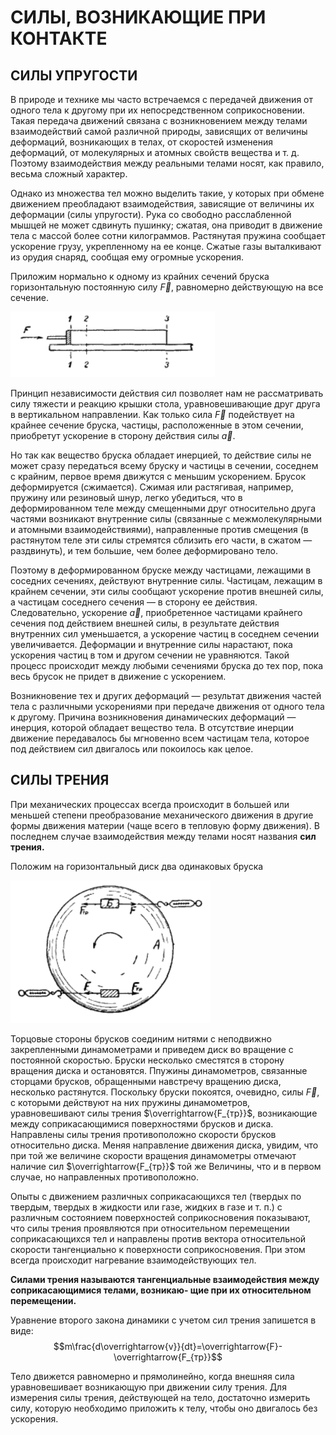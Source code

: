 # СИЛЫ, ВОЗНИКАЮЩИЕ ПРИ КОНТАКТЕ
## __СИЛЫ УПРУГОСТИ__
В природе и технике мы часто встречаемся с передачей движения от одного тела к другому при их непосредственном соприкосновении. Такая передача движений связана с возникновением между телами взаимодействий самой различной природы, зависящих от величины деформаций, возникающих в телах, от скоростей изменения деформаций, от молекулярных и атомных свойств вещества и т. д. Поэтому взаимодействия между реальными телами носят, как правило, весьма сложный характер.

Однако из множества тел можно выделить такие, у которых при обмене движением преобладают взаимодействия, зависящие от величины их деформации (силы упругости). Рука со свободно расслабленной мышцей не может сдвинуть пушинку; сжатая, она приводит в движение тела с массой более сотни килограммов. Растянутая пружина сообщает ускорение грузу, укрепленному на ее конце. Сжатые газы выталкивают из орудия снаряд, сообщая ему огромные ускорения. 

Приложим нормально к одному из крайних сечений бруска горизонтальную постоянную силу $\overrightarrow{F}$, равномерно действующую на все сечение.

![](https://github.com/Milanistov/DZhome/blob/main/04.%20Forces%20arising%20from%20contact%20(A)/images/изображение_2024-03-23_175312146.png)

Принцип независимости действия сил позволяет нам не рассматривать силу тяжести и реакцию крышки стола, уравновешивающие друг друга в вертикальном направлении. Как только сила $\overrightarrow{F}$ подействует на крайнее сечение бруска, частицы, расположенные в этом сечении, приобретут ускорение в сторону действия силы $\overrightarrow{a}$.

Но так как вещество бруска обладает инерцией, то действие силы не может сразу передаться всему бруску и частицы в сечении, соседнем с крайним, первое время движутся с меньшим ускорением. Брусок деформируется (сжимается). Сжимая или растягивая, например, пружину или резиновый шнур, легко убедиться, что в деформированном теле между смещенными друг относительно друга частями возникают внутренние силы (связанные с межмолекулярными и атомными взаимодействиями), направленные против смещения (в растянутом теле эти силы стремятся сблизить его части, в сжатом — раздвинуть), и тем большие, чем более деформировано тело. 

Поэтому в деформированном бруске между частицами, лежащими в соседних сечениях, действуют внутренние силы. Частицам, лежащим в крайнем сечении, эти силы сообщают ускорение против внешней силы, а частицам соседнего сечения — в сторону ее действия. Следовательно, ускорение $\overrightarrow{a}$, приобретенное частицами крайнего сечения под действием внешней силы, в результате действия внутренних сил уменьшается, а ускорение частиц в соседнем сечении увеличивается. Деформации и внутренние силы нарастают, пока ускорения частиц в том и другом сечении не уравняются. Такой процесс происходит между любыми сечениями бруска до тех пор, пока весь брусок не придет в движение с ускорением.

Возникновение тех и других деформаций — результат движения частей тела с различными ускорениями при передаче движения от одного тела к другому. Причина возникновения динамических деформаций — инерция, которой обладает вещество тела. В отсутствие инерции движение передавалось бы мгновенно всем частицам тела, которое под действием сил двигалось или покоилось как целое. 

## __СИЛЫ ТРЕНИЯ__
При механических процессах всегда происходит в большей или меньшей степени преобразование механического движения в другие формы движения материи (чаще всего в тепловую форму движения). В последнем случае взаимодействия между телами носят названия __сил трения.__

Положим на горизонтальный диск два одинаковых бруска 

![](https://github.com/Milanistov/DZhome/blob/main/04.%20Forces%20arising%20from%20contact%20(A)/images/изображение_2024-03-23_180834068.png)

Торцовые стороны брусков соединим нитями с неподвижно закрепленными динамометрами и приведем диск во вращение с постоянной скоростью. Бруски несколько сместятся в сторону вращения диска и остановятся. Ппужины динамометров, связанные сторцами брусков, обращенными навстречу вращению диска, несколько растянутся. Поскольку бруски покоятся, очевидно, силы $\overrightarrow{F}$, с которыми действуют на них пружины динамометров, уравновешивают силы трения $\overrightarrow{F_{тр}}$, возникающие между соприкасающимися поверхностями брусков и диска. Направлены силы трения противоположно скорости брусков относительно диска. Меняя направление движения диска, увидим, что при той же величине скорости вращения динамометры отмечают наличие сил $\overrightarrow{F_{тр}}$ той же
Величины, что и в первом случае, но направленных противоположно. 

Опыты с движением различных соприкасающихся тел (твердых по твердым, твердых в жидкости или газе, жидких в газе и т. п.) с различным состоянием поверхностей соприкосновения показывают, что силы трения проявляются при относительном перемещении соприкасающихся тел и направлены против вектора относительной скорости тангенциально к поверхности соприкосновения. При этом всегда происходит нагревание взаимодействующих тел. 

__Силами трения называются тангенциальные взаимодействия между соприкасающимися телами, возникаю- щие при их относительном перемещении.__

Уравнение второго закона динамики с учетом сил трения запишется в виде: 
$$m\frac{d\overrightarrow{v}}{dt}=\overrightarrow{F}-\overrightarrow{F_{тр}}$$

Тело движется равномерно и прямолинейно, когда внешняя сила уравновешивает возникающую при движении силу трения. Для измерения силы трения, действующей на тело, достаточно измерить силу, которую необходимо приложить к телу, чтобы оно двигалось без ускорения. 
